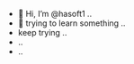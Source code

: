 - 👋 Hi, I’m @hasoft1 ..
- 👀 trying to learn something ..
- keep trying ..
- ..
- ..

<!---
hasoft1/hasoft1 is a ✨ special ✨ repository because its `README.md` (this file) appears on your GitHub profile.
You can click the Preview link to take a look at your changes.
--->
